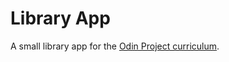 # Library App
A small library app for the [Odin Project curriculum](https://www.theodinproject.com/courses/javascript/lessons/library).
